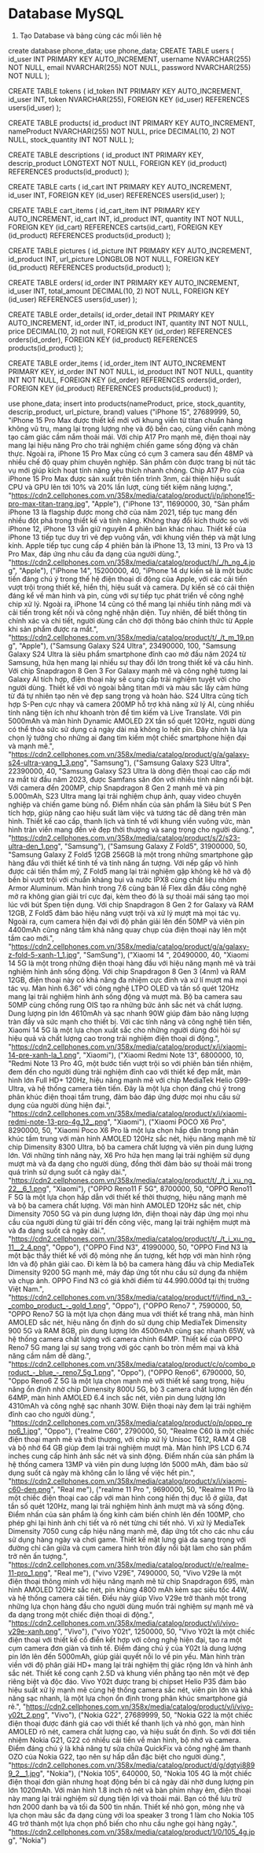 # Database MySQL

1. Tạo Database và bảng cùng các mối liên hệ

create database phone_data;
use phone_data;
CREATE TABLE users (
id_user INT PRIMARY KEY AUTO_INCREMENT,
username NVARCHAR(255) NOT NULL,
email NVARCHAR(255) NOT NULL,
password NVARCHAR(255) NOT NULL
);

CREATE TABLE tokens (
id_token INT PRIMARY KEY AUTO_INCREMENT,
id_user INT,
token NVARCHAR(255),
FOREIGN KEY (id_user) REFERENCES users(id_user)
);

CREATE TABLE products(
id_product INT PRIMARY KEY AUTO_INCREMENT,
nameProduct NVARCHAR(255) NOT NULL,
price DECIMAL(10, 2) NOT NULL,
stock_quantity INT NOT NULL
);

CREATE TABLE descriptions (
id_product INT PRIMARY KEY,
descrip_product LONGTEXT NOT NULL,
FOREIGN KEY (id_product) REFERENCES products(id_product)
);

CREATE TABLE carts (
id_cart INT PRIMARY KEY AUTO_INCREMENT,
id_user INT,
FOREIGN KEY (id_user) REFERENCES users(id_user)
);

CREATE TABLE cart_items (
id_cart_item INT PRIMARY KEY AUTO_INCREMENT,
id_cart INT,
id_product INT,
quantity INT NOT NULL,
FOREIGN KEY (id_cart) REFERENCES carts(id_cart),
FOREIGN KEY (id_product) REFERENCES products(id_product)
);

CREATE TABLE pictures (
id_picture INT PRIMARY KEY AUTO_INCREMENT,
id_product INT,
url_picture LONGBLOB NOT NULL,
FOREIGN KEY (id_product) REFERENCES products(id_product)
);

CREATE TABLE orders(
id_order INT PRIMARY KEY AUTO_INCREMENT,
id_user INT,
total_amount DECIMAL(10, 2) NOT NULL,
FOREIGN KEY (id_user) REFERENCES users(id_user)
);

CREATE TABLE order_details(
id_order_detail INT PRIMARY KEY AUTO_INCREMENT,
id_order INT,
id_product INT,
quantity INT NOT NULL,
price DECIMAL(10, 2) not null,
FOREIGN KEY (id_order) REFERENCES orders(id_order),
FOREIGN KEY (id_product) REFERENCES products(id_product)
);

CREATE TABLE order_items (
  id_order_item INT AUTO_INCREMENT PRIMARY KEY,
  id_order INT NOT NULL,
  id_product INT NOT NULL,
  quantity INT NOT NULL,
  FOREIGN KEY (id_order) REFERENCES orders(id_order),
  FOREIGN KEY (id_product) REFERENCES products(id_product)
);

use phone_data;
insert into products(nameProduct, price, stock_quantity, descrip_product, url_picture, brand) values 
("iPhone 15", 27689999, 50, "iPhone 15 Pro Max được thiết kế mới với khung viền từ titan chuẩn hàng không vũ trụ, mang lại trọng lượng nhẹ và độ bền cao, cùng viền cạnh mỏng tạo cảm giác cầm nắm thoải mái. Với chip A17 Pro mạnh mẽ, điện thoại này mang lại hiệu năng Pro cho trải nghiệm chiến game sống động và chân thực. Ngoài ra, iPhone 15 Pro Max cũng có cụm 3 camera sau đến 48MP và nhiều chế độ quay phim chuyên nghiệp. Sản phẩm còn được trang bị nút tác vụ mới giúp kích hoạt tính năng yêu thích nhanh chóng. Chip A17 Pro của iPhone 15 Pro Max được sản xuất trên tiến trình 3nm, cải thiện hiệu suất CPU và GPU lên tới 10% và 20% lần lượt, cùng tiết kiệm năng lượng.", "https://cdn2.cellphones.com.vn/358x/media/catalog/product/i/p/iphone15-pro-max-titan-trang.jpg", "Apple"),
("iPhone 13", 11690000, 30, "Sản phẩm iPhone 13 là flagship được mong chờ của năm 2021, tiếp tục mang đến nhiều đột phá trong thiết kế và tính năng. Không thay đổi kích thước so với iPhone 12, iPhone 13 vẫn giữ nguyên 4 phiên bản khác nhau. Thiết kế của iPhone 13 tiếp tục duy trì vẻ đẹp vuông vắn, với khung viền thép và mặt lưng kính. Apple tiếp tục cung cấp 4 phiên bản là iPhone 13, 13 mini, 13 Pro và 13 Pro Max, đáp ứng nhu cầu đa dạng của người dùng.", "https://cdn2.cellphones.com.vn/358x/media/catalog/product/h/_/h_ng_4.jpg", "Apple"),
("iPhone 14", 15200000, 40, "iPhone 14 dự kiến sẽ là một bước tiến đáng chú ý trong thế hệ điện thoại di động của Apple, với các cải tiến vượt trội trong thiết kế, hiển thị, hiệu suất và camera. Dự kiến sẽ có cải thiện đáng kể về màn hình và pin, cùng với sự tiếp tục phát triển về công nghệ chip xử lý. Ngoài ra, iPhone 14 cũng có thể mang lại nhiều tính năng mới và cải tiến trong kết nối và công nghệ nhận diện. Tuy nhiên, để biết thông tin chính xác và chi tiết, người dùng cần chờ đợi thông báo chính thức từ Apple khi sản phẩm được ra mắt.", "https://cdn2.cellphones.com.vn/358x/media/catalog/product/t/_/t_m_19.png", "Apple"),
("Samsung Galaxy S24 Ultra", 23490000, 100, "Samsung Galaxy S24 Ultra là siêu phẩm smartphone đỉnh cao mở đầu năm 2024 từ Samsung, hứa hẹn mang lại nhiều sự thay đổi lớn trong thiết kế và cấu hình. Với chip Snapdragon 8 Gen 3 For Galaxy mạnh mẽ và công nghệ tương lai Galaxy AI tích hợp, điện thoại này sẽ cung cấp trải nghiệm tuyệt vời cho người dùng. Thiết kế với vỏ ngoài bằng titan mới và màu sắc lấy cảm hứng từ đá tự nhiên tạo nên vẻ đẹp sang trọng và hoàn hảo. S24 Ultra cũng tích hợp S-Pen cực nhạy và camera 200MP hỗ trợ khả năng xử lý AI, cùng nhiều tính năng tiện ích như khoanh tròn để tìm kiếm và Live Translate. Với pin 5000mAh và màn hình Dynamic AMOLED 2X tần số quét 120Hz, người dùng có thể thỏa sức sử dụng cả ngày dài mà không lo hết pin. Đây chính là lựa chọn lý tưởng cho những ai đang tìm kiếm một chiếc smartphone hiện đại và mạnh mẽ.", "https://cdn2.cellphones.com.vn/358x/media/catalog/product/g/a/galaxy-s24-ultra-vang_1_3.png", "Samsung"),
("Samsung Galaxy S23 Ultra", 22390000, 40, "Samsung Galaxy S23 Ultra là dòng điện thoại cao cấp mới ra mắt từ đầu năm 2023, được Samfans săn đón với nhiều tính năng nổi bật. Với camera đến 200MP, chip Snapdragon 8 Gen 2 mạnh mẽ và pin 5.000mAh, S23 Ultra mang lại trải nghiệm chụp ảnh, quay video chuyên nghiệp và chiến game bùng nổ. Điểm nhấn của sản phẩm là Siêu bút S Pen tích hợp, giúp nâng cao hiệu suất làm việc và tương tác dễ dàng trên màn hình. Thiết kế cao cấp, thanh lịch và tinh tế với khung viền vuông vức, màn hình tràn viền mang đến vẻ đẹp thời thượng và sang trọng cho người dùng.", "https://cdn2.cellphones.com.vn/358x/media/catalog/product/s/2/s23-ultra-den_1.png", "Samsung"),
("Samsung Galaxy Z Fold5", 31900000, 50, "Samsung Galaxy Z Fold5 12GB 256GB là một trong những smartphone gập hàng đầu với thiết kế tinh tế và tính năng ấn tượng. Với nếp gấp vô hình được cải tiến thẩm mỹ, Z Fold5 mang lại trải nghiệm gập không kẽ hở và độ bền bỉ vượt trội với chuẩn kháng bụi và nước IPX8 cùng chất liệu nhôm Armor Aluminum. Màn hình trong 7.6 cùng bản lề Flex dẫn đầu công nghệ mở ra không gian giải trí cực đại, kèm theo đó là sự thoải mái sáng tạo mọi lúc với bút Spen tiện dụng. Với chip Snapdragon 8 Gen 2 for Galaxy và RAM 12GB, Z Fold5 đảm bảo hiệu năng vượt trội và xử lý mượt mà mọi tác vụ. Ngoài ra, cụm camera hiện đại với độ phân giải lên đến 50MP và viên pin 4400mAh cũng nâng tầm khả năng quay chụp của điện thoại này lên một tầm cao mới.", "https://cdn2.cellphones.com.vn/358x/media/catalog/product/g/a/galaxy-z-fold-5-xanh-1_1.jpg", "SamSung"),
("Xiaomi 14 ", 20490000, 40, "Xiaomi 14 5G là một trong những điện thoại hàng đầu với hiệu năng mạnh mẽ và trải nghiệm hình ảnh sống động. Với chip Snapdragon 8 Gen 3 (4nm) và RAM 12GB, điện thoại này có khả năng đa nhiệm cực đỉnh và xử lí mượt mà mọi tác vụ. Màn hình 6.36” với công nghệ LTPO OLED và tần số quét 120Hz mang lại trải nghiệm hình ảnh sống động và mượt mà. Bộ ba camera sau 50MP cùng chống rung OIS tạo ra những bức ảnh sắc nét và chất lượng. Dung lượng pin lớn 4610mAh và sạc nhanh 90W giúp đảm bảo năng lượng tràn đầy và sức mạnh cho thiết bị. Với các tính năng và công nghệ tiên tiến, Xiaomi 14 5G là một lựa chọn xuất sắc cho những người dùng đòi hỏi sự hiệu quả và chất lượng cao trong trải nghiệm điện thoại di động.", "https://cdn2.cellphones.com.vn/358x/media/catalog/product/x/i/xiaomi-14-pre-xanh-la_1.png", "Xiaomi"),
("Xiaomi Redmi Note 13", 6800000, 10, "Redmi Note 13 Pro 4G, một bước tiến vượt trội so với phiên bản tiền nhiệm, đem đến cho người dùng trải nghiệm đỉnh cao với thiết kế đẹp mắt, màn hình lớn Full HD+ 120Hz, hiệu năng mạnh mẽ với chip MediaTek Helio G99-Ultra, và hệ thống camera tiên tiến. Đây là một lựa chọn đáng chú ý trong phân khúc điện thoại tầm trung, đảm bảo đáp ứng được mọi nhu cầu sử dụng của người dùng hiện đại.", "https://cdn2.cellphones.com.vn/358x/media/catalog/product/x/i/xiaomi-redmi-note-13-pro-4g_12_.png", "Xiaomi"),
("Xiaomi POCO X6 Pro", 8290000, 50, "Xiaomi Poco X6 Pro là một lựa chọn hấp dẫn trong phân khúc tầm trung với màn hình AMOLED 120Hz sắc nét, hiệu năng mạnh mẽ từ chip Dimensity 8300 Ultra, bộ ba camera chất lượng và viên pin dung lượng lớn. Với những tính năng này, X6 Pro hứa hẹn mang lại trải nghiệm sử dụng mượt mà và đa dạng cho người dùng, đồng thời đảm bảo sự thoải mái trong quá trình sử dụng suốt cả ngày dài.", "https://cdn2.cellphones.com.vn/358x/media/catalog/product/t/_/t_i_xu_ng_22__6_1.png", "Xiaomi"),
("OPPO Reno11 F 5G", 8700000, 50, "OPPO Reno11 F 5G là một lựa chọn hấp dẫn với thiết kế thời thượng, hiệu năng mạnh mẽ và bộ ba camera chất lượng. Với màn hình AMOLED 120Hz sắc nét, chip Dimensity 7050 5G và pin dung lượng lớn, điện thoại này đáp ứng mọi nhu cầu của người dùng từ giải trí đến công việc, mang lại trải nghiệm mượt mà và đa dạng suốt cả ngày dài.", "https://cdn2.cellphones.com.vn/358x/media/catalog/product/t/_/t_i_xu_ng_11__2_4.png", "Oppo"),
("OPPO Find N3", 41990000, 50, "OPPO Find N3 là một bậc thầy thiết kế với độ mỏng nhẹ ấn tượng, kết hợp với màn hình rộng lớn và độ phân giải cao. Đi kèm là bộ ba camera hàng đầu và chip MediaTek Dimensity 9200 5G mạnh mẽ, máy đáp ứng tốt nhu cầu sử dụng đa nhiệm và chụp ảnh. OPPO Find N3 có giá khởi điểm từ 44.990.000đ tại thị trường Việt Nam.", "https://cdn2.cellphones.com.vn/358x/media/catalog/product/f/i/find_n3_-_combo_product_-_gold_1.png", "Oppo"),
("OPPO Reno7 ", 7590000, 50, "OPPO Reno7 5G là một lựa chọn đáng mua với thiết kế trang nhã, màn hình AMOLED sắc nét, hiệu năng ổn định do sử dụng chip MediaTek Dimensity 900 5G và RAM 8GB, pin dung lượng lớn 4500mAh cùng sạc nhanh 65W, và hệ thống camera chất lượng với camera chính 64MP. Thiết kế của OPPO Reno7 5G mang lại sự sang trọng với góc cạnh bo tròn mềm mại và khả năng cầm nắm dễ dàng.", "https://cdn2.cellphones.com.vn/358x/media/catalog/product/c/o/combo_product_-_blue_-_reno7_5g_1.png", "Oppo"),
("OPPO Reno6", 6790000, 50, "Oppo Reno6 Z 5G là một lựa chọn mạnh mẽ với thiết kế sang trọng, hiệu năng ổn định nhờ chip Dimensity 800U 5G, bộ 3 camera chất lượng lên đến 64MP, màn hình AMOLED 6.4 inch sắc nét, viên pin dung lượng lớn 4310mAh và công nghệ sạc nhanh 30W. Điện thoại này đem lại trải nghiệm đỉnh cao cho người dùng.", "https://cdn2.cellphones.com.vn/358x/media/catalog/product/o/p/oppo_reno6_1.jpg", "Oppo"),
("realme C60", 2790000, 50, "Realme C60 là một chiếc điện thoại mạnh mẽ và thời thượng, với chip xử lý Unisoc T612, RAM 4 GB và bộ nhớ 64 GB giúp đem lại trải nghiệm mượt mà. Màn hình IPS LCD 6.74 inches cung cấp hình ảnh sắc nét và sinh động. Điểm nhấn của sản phẩm là hệ thống camera 13MP và viên pin dung lượng lớn 5000 mAh, đảm bảo sử dụng suốt cả ngày mà không cần lo lắng về việc hết pin.", "https://cdn2.cellphones.com.vn/358x/media/catalog/product/x/i/xiaomi-c60-den.png", "Real me"),
("realme 11 Pro ", 9690000, 50, "Realme 11 Pro là một chiếc điện thoại cao cấp với màn hình cong hiển thị đục lỗ ở giữa, đạt tần số quét 120Hz, mang lại trải nghiệm hình ảnh mượt mà và sống động. Điểm nhấn của sản phẩm là ống kính cảm biến chính lên đến 100MP, cho phép ghi lại hình ảnh chi tiết và rõ nét từng chi tiết nhỏ. Vi xử lý MediaTek Dimensity 7050 cung cấp hiệu năng mạnh mẽ, đáp ứng tốt cho các nhu cầu sử dụng hàng ngày và chơi game. Thiết kế mặt lưng giả da sang trọng với đường chỉ căn giữa và cụm camera hình tròn đầy nổi bật làm cho sản phẩm trở nên ấn tượng.", "https://cdn2.cellphones.com.vn/358x/media/catalog/product/r/e/realme-11-pro_1.png", "Real me"),
("vivo V29E", 7490000, 50, "Vivo V29e là một điện thoại thông minh với hiệu năng mạnh mẽ từ chip Snapdragon 695, màn hình AMOLED 120Hz sắc nét, pin khủng 4800 mAh kèm sạc siêu tốc 44W, và hệ thống camera cải tiến. Điều này giúp Vivo V29e trở thành một trong những lựa chọn hàng đầu cho người dùng muốn trải nghiệm sự mạnh mẽ và đa dạng trong một chiếc điện thoại di động.", "https://cdn2.cellphones.com.vn/358x/media/catalog/product/v/i/vivo-v29e-xanh.png", "Vivo"),
("vivo Y02t", 1250000, 50, "Vivo Y02t là một chiếc điện thoại với thiết kế cổ điển kết hợp với công nghệ hiện đại, tạo ra một cụm camera đơn giản và tinh tế. Điểm đáng chú ý của Y02t là dung lượng pin lớn lên đến 5000mAh, giúp giải quyết nỗi lo về pin yếu. Màn hình tràn viền với độ phân giải HD+ mang lại trải nghiệm thị giác rộng lớn và hình ảnh sắc nét. Thiết kế cong cạnh 2.5D và khung viền phẳng tạo nên một vẻ đẹp riêng biệt và độc đáo. Vivo Y02t được trang bị chipset Helio P35 đảm bảo hiệu suất xử lý mạnh mẽ cùng hệ thống camera sắc nét, viên pin lớn và khả năng sạc nhanh, là một lựa chọn ổn định trong phân khúc smartphone giá rẻ.", "https://cdn2.cellphones.com.vn/358x/media/catalog/product/v/i/vivo-y02t_2.png", "Vivo"),
("Nokia G22", 27689999, 50, "Nokia G22 là một chiếc điện thoại được đánh giá cao với thiết kế thanh lịch và nhỏ gọn, màn hình AMOLED rõ nét, camera chất lượng cao, và hiệu suất ổn định. So với đời tiền nhiệm Nokia G21, G22 có nhiều cải tiến về màn hình, bộ nhớ và camera. Điểm đáng chú ý là khả năng tự sửa chữa QuickFix và công nghệ âm thanh OZO của Nokia G22, tạo nên sự hấp dẫn đặc biệt cho người dùng.", "https://cdn2.cellphones.com.vn/358x/media/catalog/product/d/g/dgtyi8899_2__1.jpg", "Nokia"),
("Nokia 105", 640000, 50, "Nokia 105 4G là một chiếc điện thoại đơn giản nhưng hoạt động bền bỉ cả ngày dài nhờ dung lượng pin lớn 1020mAh. Với màn hình 1.8 inch rõ nét và bàn phím nhạy êm, điện thoại này mang lại trải nghiệm sử dụng tiện lợi và thoải mái. Bạn có thể lưu trữ hơn 2000 danh bạ và tối đa 500 tin nhắn. Thiết kế nhỏ gọn, mỏng nhẹ và lựa chọn màu sắc đa dạng cùng với loa speaker 3 trong 1 làm cho Nokia 105 4G trở thành một lựa chọn phổ biến cho nhu cầu nghe gọi hàng ngày.", "https://cdn2.cellphones.com.vn/358x/media/catalog/product/1/0/105_4g.jpg", "Nokia")
